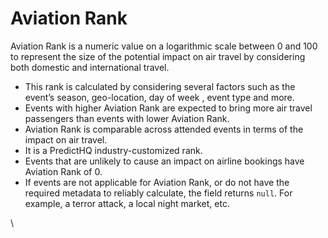 # Aviation Rank

Aviation Rank is a numeric value on a logarithmic scale between 0 and 100 to represent the size of the potential impact on air travel by considering both domestic and international travel.

* This rank is calculated by considering several factors such as the event’s season, geo-location, day of week , event type and more.
* Events with higher Aviation Rank are expected to bring more air travel passengers than events with lower Aviation Rank.
* Aviation Rank is comparable across attended events in terms of the impact on air travel.
* It is a PredictHQ industry-customized rank.
* Events that are unlikely to cause an impact on airline bookings have Aviation Rank of 0.
* If events are not applicable for Aviation Rank, or do not have the required metadata to reliably calculate, the field returns `null`. For example, a terror attack, a local night market, etc.

\
